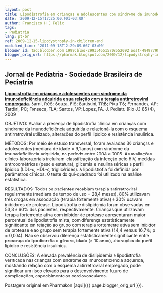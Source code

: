 ```yaml
---
layout: post
title: Lipodistrofia em crianças e adolescentes com síndrome da imunodeficiência adquirida
date: '2009-12-15T17:25:00.001-03:00'
author: Francisco H C Felix
tags:
- Pediatria
lang: pt-br
ref: 2009-12-15-lipodystrophy-in-children-and
modified_time: '2011-09-18T12:29:09.667-03:00'
blogger_id: tag:blogger.com,1999:blog-2993346515708552092.post-4949779808959288735
blogger_orig_url: https://pharmak.blogspot.com/2009/12/lipodystrophy-in-children-and.html
---
```


## Jornal de Pediatria - Sociedade Brasileira de Pediatria

**[Lipodistrofia em crianças e adolescentes com síndrome da imunodeficiência adquirida e sua relação com a terapia antirretroviral empregada](https://www.scielo.br/j/jped/a/6w85Yxbh5TXst8mzz8k3PMM/?lang=pt).** Sarni, ROS; Souza, FIS; Battistini, TRB; Pitta TS; Fernandes, AP; Tardini, PC; Fonseca, FLA; Santos, VP; Lopez, FA.  J. Pediatr. (Rio J.) 85 (4), 2009.

OBJETIVO: Avaliar a presença de lipodistrofia clínica em crianças com síndrome da imunodeficiência adquirida e relacioná-la com o esquema antirretroviral utilizado, alterações do perfil lipídico e resistência insulínica. <!--more-->

MÉTODOS: Por meio de estudo transversal, foram avaliadas 30 crianças e adolescentes (mediana de idade = 9,1 anos) com síndrome da imunodeficiência adquirida, no período entre 2004 e 2005. As avaliações clínico-laboratoriais incluíram: classificação da infecção pelo HIV, medidas antropométricas (peso e estatura), glicemia e insulina séricas e perfil lipídico (LDL-c, HDL-c, triglicérides). A lipodistrofia foi definida por parâmetros clínicos. O teste do qui-quadrado foi utilizado na análise estatística.

RESULTADOS: Todos os pacientes recebiam terapia antirretroviral regularmente (mediana de tempo de uso = 28,4 meses), 80% utilizavam três drogas em associação (terapia fortemente ativa) e 30% usavam inibidores de protease. Lipodistrofia e dislipidemia foram observadas em 53,3 e 60% dos pacientes, respectivamente. Crianças que utilizavam terapia fortemente ativa com inibidor de protease apresentaram maior percentual de lipodistrofia mista, com diferença estatisticamente significante em relação ao grupo com terapia fortemente ativa sem inibidor de protease e ao grupo sem terapia fortemente ativa (44,4 versus 16,7%; p = 0,004). Não se observou diferença estatisticamente significante entre presença de lipodistrofia e gênero, idade (> 10 anos), alterações do perfil lipídico e resistência insulínica.

CONCLUSÕES: A elevada prevalência de dislipidemia e lipodistrofia verificada nas crianças com síndrome da imunodeficiência adquirida, mostrando relação com o esquema antirretroviral empregado, pode significar um risco elevado para o desenvolvimento futuro de complicações, especialmente as cardiovasculares.

Postagem original em Pharmakon [aqui]({{ page.blogger_orig_url }}).
